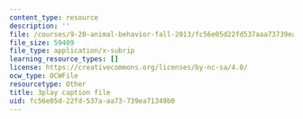 ```yaml
---
content_type: resource
description: ''
file: /courses/9-20-animal-behavior-fall-2013/fc56e05d22fd537aaa73739ea71349b0_472231.vtt
file_size: 59409
file_type: application/x-subrip
learning_resource_types: []
license: https://creativecommons.org/licenses/by-nc-sa/4.0/
ocw_type: OCWFile
resourcetype: Other
title: 3play caption file
uid: fc56e05d-22fd-537a-aa73-739ea71349b0
---
```

